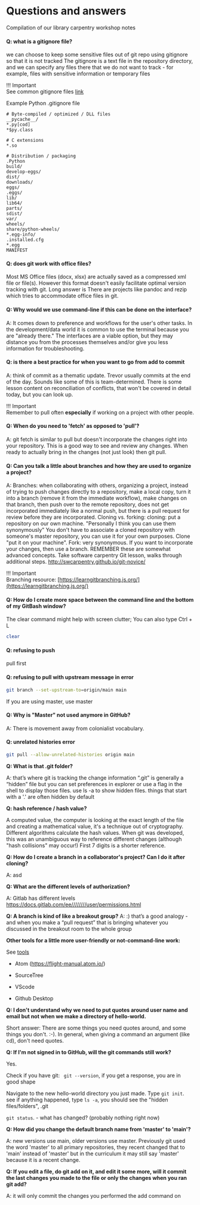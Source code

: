 # Questions and answers

Compilation of our library carpentry workshop notes

#### Q: what is a gitignore file?

we can choose to keep some sensitive files out of git repo using gitignore so that it is not tracked
The gitignore is a text file in the repository directory, and we can specify any files there that we do not want to track - for example, files with sensitive information or temporary files  

!!! Important    
    See common gitignore files [link](https://github.com/github/gitignore)

Example Python .gitignore file

```gitignore
# Byte-compiled / optimized / DLL files
__pycache__/
*.py[cod]
*$py.class

# C extensions
*.so

# Distribution / packaging
.Python
build/
develop-eggs/
dist/
downloads/
eggs/
.eggs/
lib/
lib64/
parts/
sdist/
var/
wheels/
share/python-wheels/
*.egg-info/
.installed.cfg
*.egg
MANIFEST
```

#### Q: does git work with office files?

Most MS Office files (docx, xlsx) are actually saved as a compressed xml file or file(s). However this format doesn't easily facilitate optimal version tracking with git. Long answer is There are projects like pandoc and rezip which tries to accommodate office files in git.

#### Q: Why would we use command-line if this can be done on the interface? 

A: It comes down to preference and workflows for the user's other tasks. In the development/data world it is common to use the terminal because you are "already there."  The interfaces are a viable option, but they may distance you from the processes themselves and/or give you less information for troubleshooting. 

#### Q: is there a best practice for when you want to go from add to commit

A:  think of commit as a thematic update.  Trevor usually commits at the end of the day.  Sounds like some of this is team-determined.
There is some lesson content on reconciliation of conflicts, that won't be covered in detail today, but you can look up.

!!! Important    
    Remember to pull often __especially__ if working on a project with other people. 

#### Q: When do you need to 'fetch' as opposed to 'pull'? 

A: git fetch is similar to pull but doesn't incorporate the changes right into your repository. This is a good way to see and review any changes. When ready to actually bring in the changes (not just look) then git pull.

#### Q: Can you talk a little about branches and how they are used to organize a project? 

A: Branches: when collaborating with others, organizing a project, instead of trying to push changes directly to a repository, make a local copy, turn it into a branch (remove it from the immediate workflow), make changes on that branch, then push over to the remote repository, does not get incorporated immediately like a normal push, but there is a pull request for review before they are incorporated. Cloning vs. forking: cloning: put a repository on our own machine. "Personally I think you can use them synonymously" You don't have to associate a cloned repository with someone's master repository, you can use it for your own purposes. Clone "put it on your machine". Fork: very synonymous. If you want to incorporate your changes, then use a branch. REMEMBER these are somewhat advanced concepts. Take software carpentry Git lesson, walks through additional steps. http://swcarpentry.github.io/git-novice/ 

!!! Important    
    Branching resource: [https://learngitbranching.js.org/](https://learngitbranching.js.org/)

#### Q: How do I create more space between the command line and the bottom of my GitBash window? 

The clear command might help with screen clutter; You can also type Ctrl + L

```sh
clear
```

#### Q: refusing to push

pull first

#### Q: refusing to pull with upstream message in error 

```bash
git branch --set-upstream-to=origin/main main
```


If  you are using master, use master 

#### Q: Why is "Master" not used anymore in GitHub? 

A: There is movement away from colonialist vocabulary.

#### Q: unrelated histories error

```bash
git pull --allow-unrelated-histories origin main
```

**Q: What is that .git folder?**

A: that’s where git is tracking the change information “.git” is generally a “hidden” file but you can set preferences in explorer or use a flag in the shell to display those files. use ls -a to show hidden files. things that start with a '.' are often hidden by default

**Q: hash reference / hash value?** 

A computed value, the computer is looking at the exact length of the file and creating a mathematical value, it's a technique out of cryptography. Different algorithms calculate the hash values. When git was developed, this was an unambiguous way to reference different changes (although "hash collisions" may occur!) First 7 digits is a shorter reference.

**Q: How do I create a branch in a collaborator's project? Can I do it after cloning?** 

A: asd

**Q: What are the different levels of authorization?** 

A: Gitlab has different levels https://docs.gitlab.com/ee////////user/permissions.html

**Q: A branch is kind of like a breakout group?** A: :) that’s a good analogy - and when you make a “pull request” that is bringing whatever you discussed in the breakout room to the whole group

**Other tools for a little more user-friendly or not-command-line work:**

See [tools](/working-with-git)

* Atom (https://flight-manual.atom.io/)

* SourceTree

* VScode

* Github Desktop

**Q: I don't understand why we need to put quotes around user name and email but not when we make a directory of hello-world.** 

Short answer: There are some things you need quotes around, and some things you don't. :-). In general, when giving a command an argument (like cd), don't need quotes.

**Q: If I'm not signed in to GitHub, will the git commands still work?** 

Yes.

Check if you have git: ` git --version`, if you get a response, you are in good shape

Navigate to the new hello-world directory you just made. Type `git init`. see if anything happened, type `ls -a`, you should see the "hidden files/folders", .git

```git status```.  - what has changed? (probably nothing right now)

**Q: How did you change the default branch name from 'master' to 'main'?** 

A: new versions use main, older versions use master. Previously git used the word 'master' to all primary repositories, they recent changed that to 'main' instead of 'master' but in the curriculum it may still say 'master' because it is a recent change.

**Q: If you edit a file, do git add on it, and edit it some more, will it commit the last changes you made to the file or only the changes when you ran git add?** 

A: it will only commit the changes you performed the add command on


